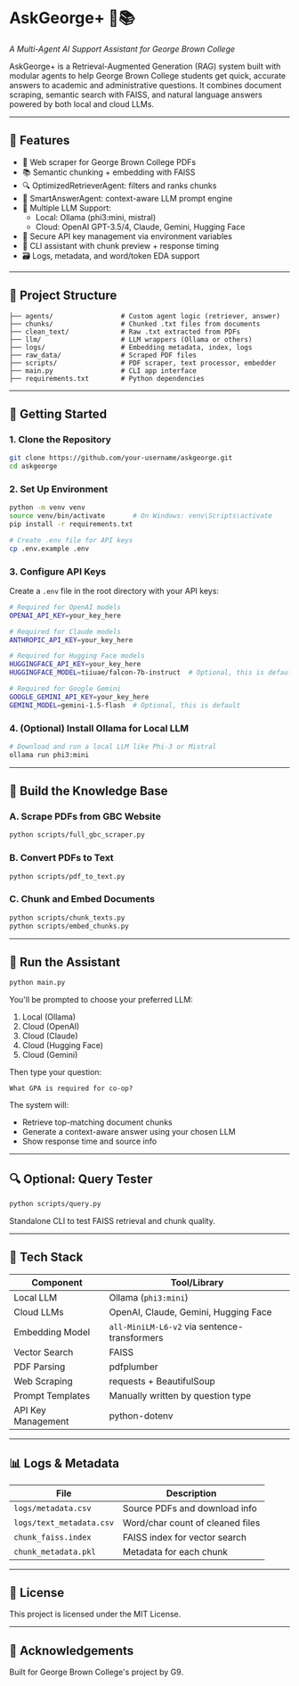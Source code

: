 # AskGeorge+ 🧠📚  
*A Multi-Agent AI Support Assistant for George Brown College*

AskGeorge+ is a Retrieval-Augmented Generation (RAG) system built with modular agents to help George Brown College students get quick, accurate answers to academic and administrative questions. It combines document scraping, semantic search with FAISS, and natural language answers powered by both local and cloud LLMs.

---

## 🔧 Features

- 📄 Web scraper for George Brown College PDFs  
- 📚 Semantic chunking + embedding with FAISS  
- 🔍 OptimizedRetrieverAgent: filters and ranks chunks  
- 💬 SmartAnswerAgent: context-aware LLM prompt engine  
- 🧠 Multiple LLM Support:
  - Local: Ollama (phi3:mini, mistral)
  - Cloud: OpenAI GPT-3.5/4, Claude, Gemini, Hugging Face
- 🔐 Secure API key management via environment variables
- 🧪 CLI assistant with chunk preview + response timing  
- 🗃️ Logs, metadata, and word/token EDA support  

---

## 📁 Project Structure

```
├── agents/                 # Custom agent logic (retriever, answer)
├── chunks/                 # Chunked .txt files from documents
├── clean_text/             # Raw .txt extracted from PDFs
├── llm/                    # LLM wrappers (Ollama or others)
├── logs/                   # Embedding metadata, index, logs
├── raw_data/               # Scraped PDF files
├── scripts/                # PDF scraper, text processor, embedder
├── main.py                 # CLI app interface
├── requirements.txt        # Python dependencies
```

---

## 🚀 Getting Started

### 1. Clone the Repository
```bash
git clone https://github.com/your-username/askgeorge.git
cd askgeorge
```

### 2. Set Up Environment
```bash
python -m venv venv
source venv/bin/activate       # On Windows: venv\Scripts\activate
pip install -r requirements.txt

# Create .env file for API keys
cp .env.example .env
```

### 3. Configure API Keys
Create a `.env` file in the root directory with your API keys:
```bash
# Required for OpenAI models
OPENAI_API_KEY=your_key_here

# Required for Claude models
ANTHROPIC_API_KEY=your_key_here

# Required for Hugging Face models
HUGGINGFACE_API_KEY=your_key_here
HUGGINGFACE_MODEL=tiiuae/falcon-7b-instruct  # Optional, this is default

# Required for Google Gemini
GOOGLE_GEMINI_API_KEY=your_key_here
GEMINI_MODEL=gemini-1.5-flash  # Optional, this is default
```

### 4. (Optional) Install Ollama for Local LLM
```bash
# Download and run a local LLM like Phi-3 or Mistral
ollama run phi3:mini
```

---

## 🔄 Build the Knowledge Base

### A. Scrape PDFs from GBC Website
```bash
python scripts/full_gbc_scraper.py
```

### B. Convert PDFs to Text
```bash
python scripts/pdf_to_text.py
```

### C. Chunk and Embed Documents
```bash
python scripts/chunk_texts.py
python scripts/embed_chunks.py
```

---

## 💬 Run the Assistant

```bash
python main.py
```

You'll be prompted to choose your preferred LLM:
1. Local (Ollama)
2. Cloud (OpenAI)
3. Cloud (Claude)
4. Cloud (Hugging Face)
5. Cloud (Gemini)

Then type your question:
```
What GPA is required for co-op?
```

The system will:
- Retrieve top-matching document chunks  
- Generate a context-aware answer using your chosen LLM  
- Show response time and source info  

---

## 🔍 Optional: Query Tester
```bash
python scripts/query.py
```
Standalone CLI to test FAISS retrieval and chunk quality.

---

## 🧠 Tech Stack

| Component          | Tool/Library                         |
|--------------------|--------------------------------------|
| Local LLM          | Ollama (`phi3:mini`)                |
| Cloud LLMs         | OpenAI, Claude, Gemini, Hugging Face |
| Embedding Model    | `all-MiniLM-L6-v2` via sentence-transformers |
| Vector Search      | FAISS                                |
| PDF Parsing        | pdfplumber                           |
| Web Scraping       | requests + BeautifulSoup             |
| Prompt Templates   | Manually written by question type    |
| API Key Management | python-dotenv                        |

---

## 📊 Logs & Metadata

| File                     | Description                          |
|--------------------------|--------------------------------------|
| `logs/metadata.csv`      | Source PDFs and download info        |
| `logs/text_metadata.csv` | Word/char count of cleaned files     |
| `chunk_faiss.index`      | FAISS index for vector search        |
| `chunk_metadata.pkl`     | Metadata for each chunk              |

---

## 📝 License

This project is licensed under the MIT License.

---

## 🙌 Acknowledgements

Built for George Brown College's project by G9.